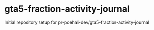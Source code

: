 # gta5-fraction-activity-journal

Initial repository setup for pr-poehali-dev/gta5-fraction-activity-journal